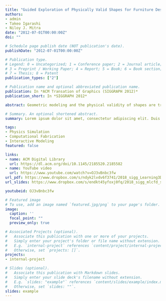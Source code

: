 ```yaml
---
title: "Guided Exploration of Physically Valid Shapes for Furniture Design"
authors:
- admin
- Takeo Igarashi
- Niloy J. Mitra
date: "2012-07-01T00:00:00Z"
doi: ""

# Schedule page publish date (NOT publication's date).
publishDate: "2012-07-01T00:00:00Z"

# Publication type.
# Legend: 0 = Uncategorized; 1 = Conference paper; 2 = Journal article;
# 3 = Preprint / Working Paper; 4 = Report; 5 = Book; 6 = Book section;
# 7 = Thesis; 8 = Patent
publication_types: ["2"]

# Publication name and optional abbreviated publication name.
publication: In *ACM Transation of Graphics (SIGGRAPH 2012)*
publication_short: In *SIGGRAPH 2012*

abstract: Geometric modeling and the physical validity of shapes are traditionally considered independently. This makes creating aesthetically pleasing yet physically valid models challenging. We propose an interactive design framework for efficient and intuitive exploration of geometrically and physically valid shapes. During any geometric editing operation, the proposed system continuously visualizes the valid range of the parameter being edited. When one or more constraints are violated after an operation, the system generates multiple suggestions involving both discrete and continuous changes to restore validity. Each suggestion also comes with an editing mode that simultaneously adjusts multiple parameters in a coordinated way to maintain validity. Thus, while the user focuses on the aesthetic aspects of the design, our computational design framework helps to achieve physical realizability by providing active guidance to the user. We demonstrate our framework on plank-based furniture design with nail-joint and frictional constraints. We use our system to design a range of examples, conduct a user study, and also fabricate a physical prototype to test the validity and usefulness of the system.

# Summary. An optional shortened abstract.
summary: Lorem ipsum dolor sit amet, consectetur adipiscing elit. Duis posuere tellus ac convallis placerat. Proin tincidunt magna sed ex sollicitudin condimentum.

tags:
- Physics Simulation
- Computational Fabrication
- Interactive Modeling
featured: false

links:
- name: ACM Digital Library
  url: https://dl.acm.org/doi/10.1145/2185520.2185582
- name: YouTube video
  url: https://www.youtube.com/watch?v=OJ3vBnbc3fw
url_pdf: https://www.dropbox.com/s/ndyk2lvdv6f3741/2018_sigg_Learning3DAerodynamics.pdf
url_slides: https://www.dropbox.com/s/endkt45yfoxj0fq/2018_sigg_mlcfd_slides.pdf

youtubeid: OJ3vBnbc3fw

# Featured image
# To use, add an image named `featured.jpg/png` to your page's folder. 
image:
  caption: ''
  focal_point: ""
  preview_only: true

# Associated Projects (optional).
#   Associate this publication with one or more of your projects.
#   Simply enter your project's folder or file name without extension.
#   E.g. `internal-project` references `content/project/internal-project/index.md`.
#   Otherwise, set `projects: []`.
projects:
- internal-project

# Slides (optional).
#   Associate this publication with Markdown slides.
#   Simply enter your slide deck's filename without extension.
#   E.g. `slides: "example"` references `content/slides/example/index.md`.
#   Otherwise, set `slides: ""`.
slides: example
---
```


<!--
{{% alert note %}}
Click the *Cite* button above to demo the feature to enable visitors to import publication metadata into their reference management software.
{{% /alert %}}

{{% alert note %}}
Click the *Slides* button above to demo Academic's Markdown slides feature.
{{% /alert %}}

Supplementary notes can be added here, including [code and math](https://sourcethemes.com/academic/docs/writing-markdown-latex/).
-->
